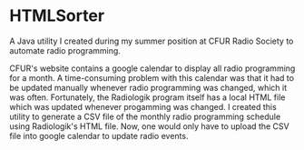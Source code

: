 # HTMLSorter
A Java utility I created during my summer position at CFUR Radio Society to automate radio programming.

CFUR's website contains a google calendar to display all radio programming for a month. A time-consuming problem with this calendar was that it had to be updated manually whenever radio programming was changed, which it was often. Fortunately, the Radiologik program itself has a local HTML file which was updated whenever progamming was changed. I created this utility to generate a CSV file of the monthly radio programming schedule using Radiologik's HTML file. Now, one would only have to upload the CSV file into google calendar to update radio events.

